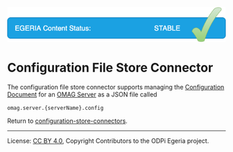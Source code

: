 <!-- SPDX-License-Identifier: CC-BY-4.0 -->
<!-- Copyright Contributors to the ODPi Egeria project. -->

![Released](../../../../../images/egeria-content-status-released.png#pagewidth)

# Configuration File Store Connector

The configuration file store connector supports managing the
[Configuration Document](https://egeria-project.org/concepts/configuration-document) for an
[OMAG Server](https://egeria-project.org/concepts/omag-server) as a JSON file
called

```
omag.server.{serverName}.config
```


Return to [configuration-store-connectors](..).

----
License: [CC BY 4.0](https://creativecommons.org/licenses/by/4.0/),
Copyright Contributors to the ODPi Egeria project.
